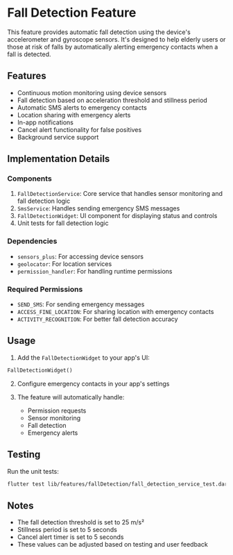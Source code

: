 # Fall Detection Feature

This feature provides automatic fall detection using the device's accelerometer and gyroscope sensors. It's designed to help elderly users or those at risk of falls by automatically alerting emergency contacts when a fall is detected.

## Features

- Continuous motion monitoring using device sensors
- Fall detection based on acceleration threshold and stillness period
- Automatic SMS alerts to emergency contacts
- Location sharing with emergency alerts
- In-app notifications
- Cancel alert functionality for false positives
- Background service support

## Implementation Details

### Components

1. `FallDetectionService`: Core service that handles sensor monitoring and fall detection logic
2. `SmsService`: Handles sending emergency SMS messages
3. `FallDetectionWidget`: UI component for displaying status and controls
4. Unit tests for fall detection logic

### Dependencies

- `sensors_plus`: For accessing device sensors
- `geolocator`: For location services
- `permission_handler`: For handling runtime permissions

### Required Permissions

- `SEND_SMS`: For sending emergency messages
- `ACCESS_FINE_LOCATION`: For sharing location with emergency contacts
- `ACTIVITY_RECOGNITION`: For better fall detection accuracy

## Usage

1. Add the `FallDetectionWidget` to your app's UI:
```dart
FallDetectionWidget()
```

2. Configure emergency contacts in your app's settings

3. The feature will automatically handle:
   - Permission requests
   - Sensor monitoring
   - Fall detection
   - Emergency alerts

## Testing

Run the unit tests:
```bash
flutter test lib/features/fallDetection/fall_detection_service_test.dart
```

## Notes

- The fall detection threshold is set to 25 m/s²
- Stillness period is set to 5 seconds
- Cancel alert timer is set to 5 seconds
- These values can be adjusted based on testing and user feedback 